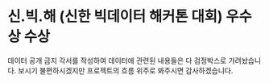 # 신.빅.해 (신한 빅데이터 해커톤 대회) 우수상 수상
데이터 공개 금지 각서를 작성하여 데이터에 관련된 내용들은 다 검정박스로 가려놨습니다. 보시기 불편하시겠지만 프로젝트의 흐름 위주로 봐주시면 감사하겠습니다.
